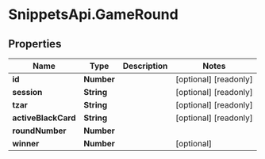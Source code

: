 # SnippetsApi.GameRound

## Properties

Name | Type | Description | Notes
------------ | ------------- | ------------- | -------------
**id** | **Number** |  | [optional] [readonly] 
**session** | **String** |  | [optional] [readonly] 
**tzar** | **String** |  | [optional] [readonly] 
**activeBlackCard** | **String** |  | [optional] [readonly] 
**roundNumber** | **Number** |  | 
**winner** | **Number** |  | [optional] 


